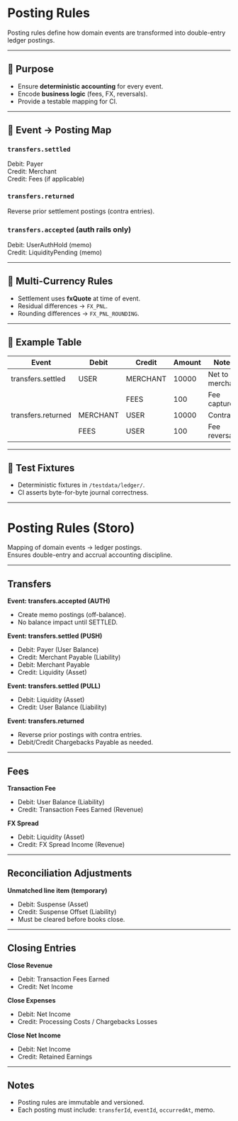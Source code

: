 # Posting Rules

Posting rules define how domain events are transformed into double-entry ledger postings.

---

## 🎯 Purpose
- Ensure **deterministic accounting** for every event.  
- Encode **business logic** (fees, FX, reversals).  
- Provide a testable mapping for CI.

---

## 🔀 Event → Posting Map

### `transfers.settled`
Debit: Payer  
Credit: Merchant  
Credit: Fees (if applicable)  

### `transfers.returned`
Reverse prior settlement postings (contra entries).  

### `transfers.accepted` (auth rails only)
Debit: UserAuthHold (memo)  
Credit: LiquidityPending (memo)  

---

## 💱 Multi-Currency Rules
- Settlement uses **fxQuote** at time of event.  
- Residual differences → `FX_PNL`.  
- Rounding differences → `FX_PNL_ROUNDING`.  

---

## 📐 Example Table

| Event                | Debit          | Credit        | Amount  | Notes         |
|----------------------|----------------|---------------|---------|---------------|
| transfers.settled    | USER           | MERCHANT      | 10000   | Net to merchant |
|                      |                | FEES          | 100     | Fee captured |
| transfers.returned   | MERCHANT       | USER          | 10000   | Contra |
|                      | FEES           | USER          | 100     | Fee reversal |

---

## 🧪 Test Fixtures
- Deterministic fixtures in `/testdata/ledger/`.  
- CI asserts byte-for-byte journal correctness.

---
# Posting Rules (Storo)

Mapping of domain events → ledger postings.  
Ensures double-entry and accrual accounting discipline.

---

## Transfers

**Event: transfers.accepted (AUTH)**  
- Create memo postings (off-balance).  
- No balance impact until SETTLED.

**Event: transfers.settled (PUSH)**  
- Debit: Payer (User Balance)  
- Credit: Merchant Payable (Liability)  
- Debit: Merchant Payable  
- Credit: Liquidity (Asset)  

**Event: transfers.settled (PULL)**  
- Debit: Liquidity (Asset)  
- Credit: User Balance (Liability)

**Event: transfers.returned**  
- Reverse prior postings with contra entries.  
- Debit/Credit Chargebacks Payable as needed.  

---

## Fees

**Transaction Fee**  
- Debit: User Balance (Liability)  
- Credit: Transaction Fees Earned (Revenue)

**FX Spread**  
- Debit: Liquidity (Asset)  
- Credit: FX Spread Income (Revenue)

---

## Reconciliation Adjustments

**Unmatched line item (temporary)**  
- Debit: Suspense (Asset)  
- Credit: Suspense Offset (Liability)  
- Must be cleared before books close.  

---

## Closing Entries

**Close Revenue**  
- Debit: Transaction Fees Earned  
- Credit: Net Income  

**Close Expenses**  
- Debit: Net Income  
- Credit: Processing Costs / Chargebacks Losses  

**Close Net Income**  
- Debit: Net Income  
- Credit: Retained Earnings  

---

## Notes
- Posting rules are immutable and versioned.  
- Each posting must include: `transferId`, `eventId`, `occurredAt`, memo.  

